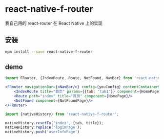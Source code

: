 # react-native-f-router
我自己用的 react-router 在 React Native 上的实现

## 安装
```bash
npm install --save react-native-f-router
```

## demo 
```jsx harmony
import FRouter, {IndexRoute, Route, NotFound, NavBar} from 'react-native-f-router';

<FRouter navigationBar={<NavBar/>} config={youConfig} contentContainerStyle={youSytles}>
    <IndexRoute title="首页" params={{tab: 'tab1'}} component={HomePage}/>
    <Route path="index" title="首页" component={HomePage}/>
    <NotFound component={NotFoundPage}/>
</FRouter>
```

```javascript
import {nativeHistory} from 'react-native-f-router';

nativeHistory.resetTo('index', {tab, title});
nativeHistory.replace('loginPage');
nativeHistory.push('userInfoPage')
```
